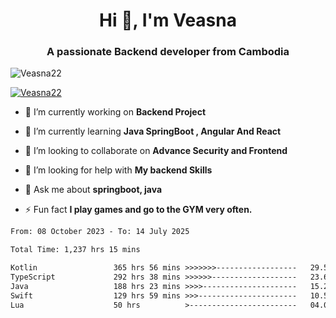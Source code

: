 <h1 align="center">Hi 👋, I'm Veasna</h1>
<h3 align="center">A passionate Backend developer from Cambodia</h3>

<p align="left"> <img src="https://komarev.com/ghpvc/?username=Veasna22&label=Profile%20views&color=0e75b6&style=flat" alt="Veasna22" /> </p>

<p align="left"> <a href="https://github.com/ryo-ma/github-profile-trophy"><img src="https://github-profile-trophy.vercel.app/?username=veasna22&theme=dracula" alt="Veasna22" /></a> </p>

- 🔭 I’m currently working on **Backend Project**

- 🌱 I’m currently learning **Java SpringBoot , Angular And React**

- 👯 I’m looking to collaborate on **Advance Security and Frontend**

- 🤝 I’m looking for help with **My backend Skills**

- 💬 Ask me about **springboot, java**

- ⚡ Fun fact **I play games and go to the GYM very often.**

<!--START_SECTION:waka-->

```txt
From: 08 October 2023 - To: 14 July 2025

Total Time: 1,237 hrs 15 mins

Kotlin                 365 hrs 56 mins >>>>>>>------------------   29.58 %
TypeScript             292 hrs 38 mins >>>>>>-------------------   23.65 %
Java                   188 hrs 23 mins >>>>---------------------   15.23 %
Swift                  129 hrs 59 mins >>>----------------------   10.51 %
Lua                    50 hrs          >------------------------   04.04 %
```

<!--END_SECTION:waka-->
